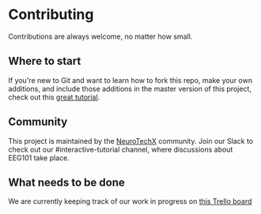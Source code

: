 # Contributing

Contributions are always welcome, no matter how small.

## Where to start

If you're new to Git and want to learn how to fork this repo, make your own additions, and include those additions in the master version of this project, check out this [great tutorial](http://blog.davidecoppola.com/2016/11/howto-contribute-to-open-source-project-on-github/).

## Community 

This project is maintained by the [NeuroTechX](www.neurotechx.com) community. Join our Slack to check out our #interactive-tutorial channel, where discussions about EEG101 take place.

## What needs to be done

We are currently keeping track of our work in progress on [this Trello board](https://trello.com/b/Da3A090M/interactive-eeg-bci-app-tutorial)


